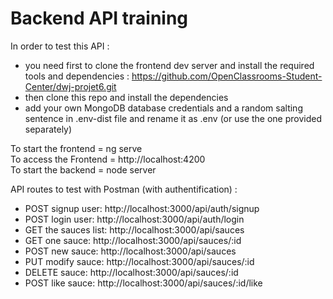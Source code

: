 # Backend API training

In order to test this API :

- you need first to clone the frontend dev server and install the required tools and dependencies : https://github.com/OpenClassrooms-Student-Center/dwj-projet6.git
- then clone this repo and install the dependencies
- add your own MongoDB database credentials and a random salting sentence in .env-dist file and rename it as .env (or use the one provided separately)

To start the frontend = ng serve </br>
To access the Frontend = http://localhost:4200 </br>
To start the backend = node server


API routes to test with Postman (with authentification) :

- POST signup user:     http://localhost:3000/api/auth/signup
- POST login user:      http://localhost:3000/api/auth/login
- GET the sauces list:  http://localhost:3000/api/sauces
- GET one sauce:        http://localhost:3000/api/sauces/:id
- POST new sauce:       http://localhost:3000/api/sauces
- PUT modify sauce:     http://localhost:3000/api/sauces/:id
- DELETE sauce:         http://localhost:3000/api/sauces/:id
- POST like sauce:      http://localhost:3000/api/sauces/:id/like
